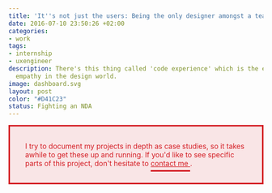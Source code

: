 ```yaml
---
title: 'It''s not just the users: Being the only designer amongst a team of engineers'
date: 2016-07-10 23:50:26 +02:00
categories:
- work
tags:
- internship
- uxengineer
description: There's this thing called 'code experience' which is the equivalent of
  empathy in the design world.
image: dashboard.svg
layout: post
color: "#D41C23"
status: Fighting an NDA
---
```


<style>
  p > a {
		color: #D41C23;
		padding-bottom: 5px;
		border-bottom: 1px solid #D41C23;
	}

	.box {
		background-color: rgba(212, 28, 35, 0.1);
		color: #D41C23;
		padding: 30px;
		border: 3px solid #D41C23;
	}
</style>

<div class="box">
	I try to document my projects in depth as case studies, so it takes awhile to get these up and running. If you'd like to see specific parts of this project, don't hesitate to <a href="mailto:justinmfarrugia@gmail.com" style="color: #D41C23;
		padding-bottom: 5px;
		border-bottom: 3px solid #D41C23;">contact me </a>.
</div>

<br>